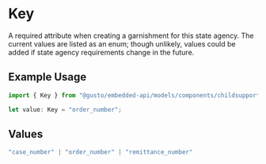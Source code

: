 # Key

A required attribute when creating a garnishment for this state agency. The current values are listed as an enum; though unlikely, values could be added if state agency requirements change in the future.

## Example Usage

```typescript
import { Key } from "@gusto/embedded-api/models/components/childsupportdata.js";

let value: Key = "order_number";
```

## Values

```typescript
"case_number" | "order_number" | "remittance_number"
```